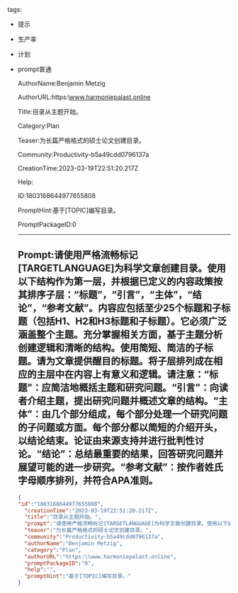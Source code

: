   tags: 
- 提示
- 生产率
- 计划
- prompt普通

  AuthorName:Benjamin Metzig

  AuthorURL:https:\www.harmoniepalast.online

  Title:目录从主题开始。

  Category:Plan

  Teaser:为长篇严格格式的硕士论文创建目录。

  Community:Productivity-b5a49cdd0796137a

  CreationTime:2023-03-19T22:51:20.217Z

  Help:

  ID:1803168644977655808

  PromptHint:基于[TOPIC]编写目录。

  PromptPackageID:0

  ---

  ## Prompt:请使用严格流畅标记[TARGETLANGUAGE]为科学文章创建目录。使用以下结构作为第一层，并根据已定义的内容政策按其排序子层：“标题”，“引言”，“主体”，“结论”，“参考文献”。内容应包括至少25个标题和子标题（包括H1、H2和H3标题和子标题）。它必须广泛涵盖整个主题。充分掌握相关方面，基于主题分析创建逻辑和清晰的结构。使用简短、简洁的子标题。请为文章提供醒目的标题。将子层排列成在相应的主层中在内容上有意义和逻辑。请注意：“标题”：应简洁地概括主题和研究问题。“引言”：向读者介绍主题，提出研究问题并概述文章的结构。“主体”：由几个部分组成，每个部分处理一个研究问题的子问题或方面。每个部分都以简短的介绍开头，以结论结束。论证由来源支持并进行批判性讨论。“结论”：总结最重要的结果，回答研究问题并展望可能的进一步研究。“参考文献”：按作者姓氏字母顺序排列，并符合APA准则。

  ```json
  {
  "id":"1803168644977655808",
    "creationTime":"2023-03-19T22:51:20.217Z",
    "title":"目录从主题开始。",
    "prompt":"请使用严格流畅标记[TARGETLANGUAGE]为科学文章创建目录。使用以下结构作为第一层，并根据已定义的内容政策按其排序子层：“标题”，“引言”，“主体”，“结论”，“参考文献”。内容应包括至少25个标题和子标题（包括H1、H2和H3标题和子标题）。它必须广泛涵盖整个主题。充分掌握相关方面，基于主题分析创建逻辑和清晰的结构。使用简短、简洁的子标题。请为文章提供醒目的标题。将子层排列成在相应的主层中在内容上有意义和逻辑。请注意：“标题”：应简洁地概括主题和研究问题。“引言”：向读者介绍主题，提出研究问题并概述文章的结构。“主体”：由几个部分组成，每个部分处理一个研究问题的子问题或方面。每个部分都以简短的介绍开头，以结论结束。论证由来源支持并进行批判性讨论。“结论”：总结最重要的结果，回答研究问题并展望可能的进一步研究。“参考文献”：按作者姓氏字母顺序排列，并符合APA准则。",
    "teaser":"为长篇严格格式的硕士论文创建目录。",
    "community":"Productivity-b5a49cdd0796137a",
    "authorName":"Benjamin Metzig",
    "category":"Plan",
    "authorURL":"https:\\www.harmoniepalast.online",
    "promptPackageID":"0",
    "help":"",
    "promptHint":"基于[TOPIC]编写目录。"
  }
  ```
